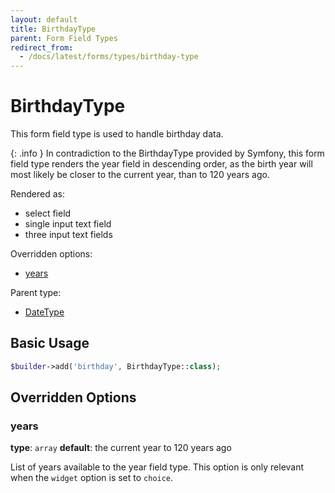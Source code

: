 ```yaml
---
layout: default
title: BirthdayType
parent: Form Field Types
redirect_from:
  - /docs/latest/forms/types/birthday-type
---
```


# BirthdayType

This form field type is used to handle birthday data.

{: .info }
In contradiction to the BirthdayType provided by Symfony, this form field type renders the year field
in descending order, as the birth year will most likely be closer to the current year, than to 120 years
ago.

Rendered as:

* select field
* single input text field
* three input text fields

Overridden options:

* [years](#years)

Parent type:

* [DateType](http://symfony.com/doc/5.4/reference/forms/types/choice.html)

## Basic Usage

```php
$builder->add('birthday', BirthdayType::class);
```

## Overridden Options

### years

**type**: `array` **default**: the current year to 120 years ago

List of years available to the year field type. This option is only relevant when the `widget` option is set to
`choice`.
